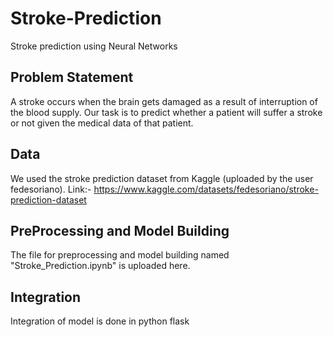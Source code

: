 # Stroke-Prediction
Stroke prediction using Neural Networks

## Problem Statement
A stroke occurs when the brain gets damaged as a result of interruption of the blood supply. Our task is to predict whether a patient will suffer a stroke or not given the medical data of that patient.

## Data
We used the stroke prediction dataset from Kaggle (uploaded by the user fedesoriano).
Link:- https://www.kaggle.com/datasets/fedesoriano/stroke-prediction-dataset

## PreProcessing and Model Building
The file for preprocessing and model building named "Stroke_Prediction.ipynb" is uploaded here. 

## Integration
Integration of model is done in python flask

